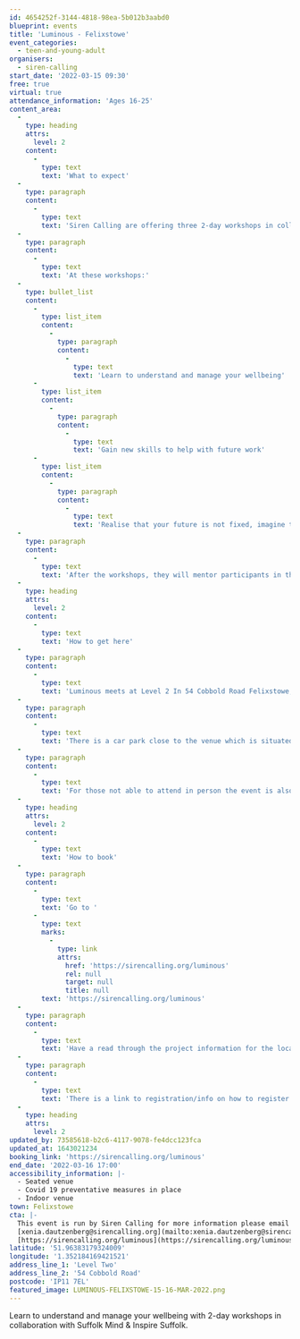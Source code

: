 ```yaml
---
id: 4654252f-3144-4818-98ea-5b012b3aabd0
blueprint: events
title: 'Luminous - Felixstowe'
event_categories:
  - teen-and-young-adult
organisers:
  - siren-calling
start_date: '2022-03-15 09:30'
free: true
virtual: true
attendance_information: 'Ages 16-25'
content_area:
  -
    type: heading
    attrs:
      level: 2
    content:
      -
        type: text
        text: 'What to expect'
  -
    type: paragraph
    content:
      -
        type: text
        text: 'Siren Calling are offering three 2-day workshops in collaboration with Suffolk Mind & Inspire Suffolk with choices on in person or online events.'
  -
    type: paragraph
    content:
      -
        type: text
        text: 'At these workshops:'
  -
    type: bullet_list
    content:
      -
        type: list_item
        content:
          -
            type: paragraph
            content:
              -
                type: text
                text: 'Learn to understand and manage your wellbeing'
      -
        type: list_item
        content:
          -
            type: paragraph
            content:
              -
                type: text
                text: 'Gain new skills to help with future work'
      -
        type: list_item
        content:
          -
            type: paragraph
            content:
              -
                type: text
                text: 'Realise that your future is not fixed, imagine the possibilities'
  -
    type: paragraph
    content:
      -
        type: text
        text: 'After the workshops, they will mentor participants in the making of a creative output for six weeks. This will then be presented in video format on a livestream from a SWT location, with participants present to discuss their creation!'
  -
    type: heading
    attrs:
      level: 2
    content:
      -
        type: text
        text: 'How to get here'
  -
    type: paragraph
    content:
      -
        type: text
        text: 'Luminous meets at Level 2 In 54 Cobbold Road Felixstowe, IP11 7EL.'
  -
    type: paragraph
    content:
      -
        type: text
        text: 'There is a car park close to the venue which is situated on Crescent Road.'
  -
    type: paragraph
    content:
      -
        type: text
        text: 'For those not able to attend in person the event is also being held digitally. '
  -
    type: heading
    attrs:
      level: 2
    content:
      -
        type: text
        text: 'How to book'
  -
    type: paragraph
    content:
      -
        type: text
        text: 'Go to '
      -
        type: text
        marks:
          -
            type: link
            attrs:
              href: 'https://sirencalling.org/luminous'
              rel: null
              target: null
              title: null
        text: 'https://sirencalling.org/luminous'
  -
    type: paragraph
    content:
      -
        type: text
        text: 'Have a read through the project information for the location you''re interested in (Woodbridge, Lowestoft or Felixstowe).'
  -
    type: paragraph
    content:
      -
        type: text
        text: 'There is a link to registration/info on how to register on the page.'
  -
    type: heading
    attrs:
      level: 2
updated_by: 73585618-b2c6-4117-9078-fe4dcc123fca
updated_at: 1643021234
booking_link: 'https://sirencalling.org/luminous'
end_date: '2022-03-16 17:00'
accessibility_information: |-
  - Seated venue
  - Covid 19 preventative measures in place
  - Indoor venue
town: Felixstowe
cta: |-
  This event is run by Siren Calling for more information please email or visit the website:
  [xenia.dautzenberg@sirencalling.org](mailto:xenia.dautzenberg@sirencalling.org)
  [https://sirencalling.org/luminous](https://sirencalling.org/luminous)
latitude: '51.96383179324009'
longitude: '1.352184169421521'
address_line_1: 'Level Two'
address_line_2: '54 Cobbold Road'
postcode: 'IP11 7EL'
featured_image: LUMINOUS-FELIXSTOWE-15-16-MAR-2022.png
---
```

Learn to understand and manage your wellbeing with 2-day workshops in collaboration with Suffolk Mind & Inspire Suffolk.
